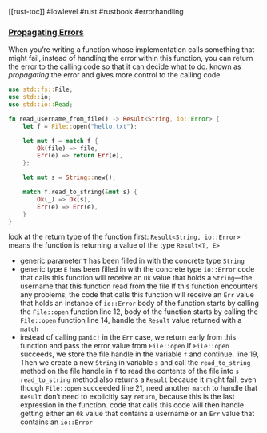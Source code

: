 [[rust-toc]]
#lowlevel #rust #rustbook #errorhandling 
### [Propagating Errors](https://doc.rust-lang.org/book/ch09-02-recoverable-errors-with-result.html#propagating-errors)
When you’re writing a function whose implementation calls something that might fail, instead of handling the error within this function, you can return the error to the calling code so that it can decide what to do.
known as _propagating_ the error and gives more control to the calling code
```rust
use std::fs::File;
use std::io;
use std::io::Read;

fn read_username_from_file() -> Result<String, io::Error> {
    let f = File::open("hello.txt");

    let mut f = match f {
        Ok(file) => file,
        Err(e) => return Err(e),
    };

    let mut s = String::new();

    match f.read_to_string(&mut s) {
        Ok(_) => Ok(s),
        Err(e) => Err(e),
    }
}
```
look at the return type of the function first: `Result<String, io::Error>`
means the function is returning a value of the type `Result<T, E>`
- generic parameter `T` has been filled in with the concrete type `String`
- generic type `E` has been filled in with the concrete type `io::Error`
code that calls this function will receive an `Ok` value that holds a `String`—the username that this function read from the file
If this function encounters any problems, the code that calls this function will receive an `Err` value that holds an instance of `io::Error`
body of the function starts by calling the `File::open` function
line 12, body of the function starts by calling the `File::open` function
line 14, handle the `Result` value returned with a `match`
- instead of calling `panic!` in the `Err` case, we return early from this function and pass the error value from `File::open`
If `File::open` succeeds, we store the file handle in the variable `f` and continue.
line 19, Then we create a new `String` in variable `s` and call the `read_to_string` method on the file handle in `f` to read the contents of the file into `s`
`read_to_string` method also returns a `Result` because it might fail, even though `File::open` succeeded
line 21, need another `match` to handle that `Result`
don’t need to explicitly say `return`, because this is the last expression in the function.
code that calls this code will then handle getting either an `Ok` value that contains a username or an `Err` value that contains an `io::Error`